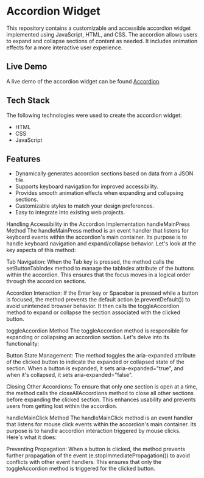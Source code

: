 # Accordion Widget

This repository contains a customizable and accessible accordion widget implemented using JavaScript, HTML, and CSS. The accordion allows users to expand and collapse sections of content as needed. It includes animation effects for a more interactive user experience.

## Live Demo

A live demo of the accordion widget can be found [Accordion](https://sumukha210.github.io/accordion/src/index.html).

## Tech Stack

The following technologies were used to create the accordion widget:

- HTML
- CSS
- JavaScript

## Features

- Dynamically generates accordion sections based on data from a JSON file.
- Supports keyboard navigation for improved accessibility.
- Provides smooth animation effects when expanding and collapsing sections.
- Customizable styles to match your design preferences.
- Easy to integrate into existing web projects.

Handling Accessibility in the Accordion Implementation
handleMainPress Method
The handleMainPress method is an event handler that listens for keyboard events within the accordion's main container. Its purpose is to handle keyboard navigation and expand/collapse behavior. Let's look at the key aspects of this method:

Tab Navigation: When the Tab key is pressed, the method calls the setButtonTabIndex method to manage the tabIndex attribute of the buttons within the accordion. This ensures that the focus moves in a logical order through the accordion sections.

Accordion Interaction: If the Enter key or Spacebar is pressed while a button is focused, the method prevents the default action (e.preventDefault()) to avoid unintended browser behavior. It then calls the toggleAccordion method to expand or collapse the section associated with the clicked button.

toggleAccordion Method
The toggleAccordion method is responsible for expanding or collapsing an accordion section. Let's delve into its functionality:

Button State Management: The method toggles the aria-expanded attribute of the clicked button to indicate the expanded or collapsed state of the section. When a button is expanded, it sets aria-expanded="true", and when it's collapsed, it sets aria-expanded="false".

Closing Other Accordions: To ensure that only one section is open at a time, the method calls the closeAllAccordions method to close all other sections before expanding the clicked section. This enhances usability and prevents users from getting lost within the accordion.

handleMainClick Method
The handleMainClick method is an event handler that listens for mouse click events within the accordion's main container. Its purpose is to handle accordion interaction triggered by mouse clicks. Here's what it does:

Preventing Propagation: When a button is clicked, the method prevents further propagation of the event (e.stopImmediatePropagation()) to avoid conflicts with other event handlers. This ensures that only the toggleAccordion method is triggered for the clicked button.
